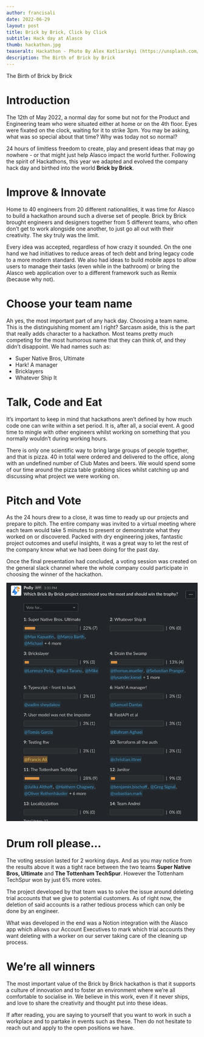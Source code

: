 ```yaml
---
author: francisali
date: 2022-06-29
layout: post
title: Brick by Brick, Click by Click
subtitle: Hack day at Alasco
thumb: hackathon.jpg
teaseralt: Hackathon - Photo By Alex Kotliarskyi (https://unsplash.com/@frantic)
description: The Birth of Brick by Brick
---
```


The Birth of Brick by Brick

# Introduction

The 12th of May 2022, a normal day for some but not for the Product and Engineering team who were situated either at home or on the 4th floor. Eyes were fixated on the clock, waiting for it to strike 3pm. You may be asking, what was so special about that time? Why was today not so normal?

24 hours of limitless freedom to create, play and present ideas that may go nowhere - or that might just help Alasco impact the world further. Following the spirit of Hackathons, this year we adapted and evolved the company hack day and birthed into the world **Brick by Brick**.

# Improve & Innovate

Home to 40 engineers from 20 different nationalities, it was time for Alasco to build a hackathon around such a diverse set of people. Brick by Brick brought engineers and designers together from 5 different teams, who often don’t get to work alongside one another, to just go all out with their creativity. The sky truly was the limit.

Every idea was accepted, regardless of how crazy it sounded. On the one hand we had initiatives to reduce areas of tech debt and bring legacy code to a more modern standard. We also had ideas to build mobile apps to allow users to manage their tasks (even while in the bathroom) or bring the Alasco web application over to a different framework such as Remix (because why not).

# Choose your team name

Ah yes, the most important part of any hack day. Choosing a team name. This is the distinguishing moment am I right? Sarcasm aside, this is the part that really adds character to a hackathon. Most teams pretty much competing for the most humorous name that they can think of, and they didn’t disappoint. We had names such as:

- Super Native Bros, Ultimate
- Hark! A manager
- Bricklayers
- Whatever Ship It

# Talk, Code and Eat

It’s important to keep in mind that hackathons aren’t defined by how much code one can write within a set period. It is, after all, a social event. A good time to mingle with other engineers whilst working on something that you normally wouldn’t during working hours.

There is only one scientific way to bring large groups of people together, and that is pizza. 40 in total were ordered and delivered to the office, along with an undefined number of Club Mates and beers. We would spend some of our time around the pizza table grabbing slices whilst catching up and discussing what project we were working on.

# Pitch and Vote

As the 24 hours drew to a close, it was time to ready up our projects and prepare to pitch. The entire company was invited to a virtual meeting where each team would take 5 minutes to present or demonstrate what they worked on or discovered. Packed with dry engineering jokes, fantastic project outcomes and useful insights, it was a great way to let the rest of the company know what we had been doing for the past day.

Once the final presentation had concluded, a voting session was created on the general slack channel where the whole company could participate in choosing the winner of the hackathon.

![brick-by-brick-result](/assets/images/brick-by-brick-result.png "Slack Brick by Brick voting outcome")

# Drum roll please…

The voting session lasted for 2 working days. And as you may notice from the results above it was a tight race between the two teams **Super Native Bros, Ultimate** and **The Tottenham TechSpur**. However the Tottenham TechSpur won by just 6% more votes.

The project developed by that team was to solve the issue around deleting trial accounts that we give to potential customers. As of right now, the deletion of said accounts is a rather tedious process which can only be done by an engineer.

What was developed in the end was a Notion integration with the Alasco app which allows our Account Executives to mark which trial accounts they want deleting with a worker on our server taking care of the cleaning up process.

# We’re all winners

The most important value of the Brick by Brick hackathon is that it supports a culture of innovation and to foster an environment where we’re all comfortable to socialise in. We believe in this work, even if it never ships, and love to share the creativity and thought put into these ideas.

If after reading, you are saying to yourself that you want to work in such a workplace and to partake in events such as these. Then do not hesitate to reach out and apply to the open positions we have.
